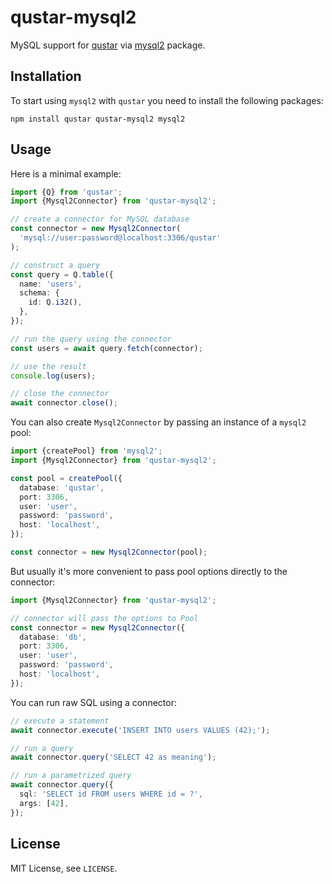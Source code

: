 # qustar-mysql2

MySQL support for [qustar](https://www.npmjs.com/package/qustar) via [mysql2](https://www.npmjs.com/package/mysql2) package.

## Installation

To start using `mysql2` with `qustar` you need to install the following packages:

```
npm install qustar qustar-mysql2 mysql2
```

## Usage

Here is a minimal example:

```ts
import {Q} from 'qustar';
import {Mysql2Connector} from 'qustar-mysql2';

// create a connector for MySQL database
const connector = new Mysql2Connector(
  'mysql://user:password@localhost:3306/qustar'
);

// construct a query
const query = Q.table({
  name: 'users',
  schema: {
    id: Q.i32(),
  },
});

// run the query using the connector
const users = await query.fetch(connector);

// use the result
console.log(users);

// close the connector
await connector.close();
```

You can also create `Mysql2Connector` by passing an instance of a `mysql2` pool:

```ts
import {createPool} from 'mysql2';
import {Mysql2Connector} from 'qustar-mysql2';

const pool = createPool({
  database: 'qustar',
  port: 3306,
  user: 'user',
  password: 'password',
  host: 'localhost',
});

const connector = new Mysql2Connector(pool);
```

But usually it's more convenient to pass pool options directly to the connector:

```ts
import {Mysql2Connector} from 'qustar-mysql2';

// connector will pass the options to Pool
const connector = new Mysql2Connector({
  database: 'db',
  port: 3306,
  user: 'user',
  password: 'password',
  host: 'localhost',
});
```

You can run raw SQL using a connector:

```ts
// execute a statement
await connector.execute('INSERT INTO users VALUES (42);');

// run a query
await connector.query('SELECT 42 as meaning');

// run a parametrized query
await connector.query({
  sql: 'SELECT id FROM users WHERE id = ?',
  args: [42],
});
```

## License

MIT License, see `LICENSE`.
